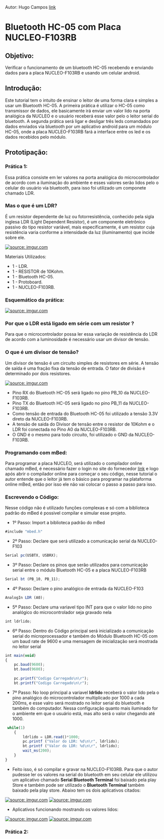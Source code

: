 Autor: Hugo Campos [link](https://github.com/HugocamposL3)

# Bluetooth HC-05 com Placa NUCLEO-F103RB

## Objetivo:

 Verificar o funcionamento de um bluetooth HC-05 recebendo e enviando dados para a placa NUCLEO-F103RB e usando um celular android.
 
 ## Introdução:
 
Este tutorial tem o intuito de ensinar o leitor de uma forma clara e simples a usar um Bluetooth HC-05. A primeira prática é utilizar o HC-05 como transmissor de dados, ele basicamente irá enviar um valor lido na porta analógica da NUCLEO e o usuário receberá esse valor pelo o leitor serial do bluetooth. A segunda prática será ligar e desligar três leds comandados por dados enviados via bluetooth por um aplicativo android para um módulo 
HC-05, onde a placa NUCLEO-F103RB fará a interface entre os led e os dados recebidos pelo módulo.

## Prototipação:

### Prática 1:

Essa prática consiste em ler valores na porta analógica do microcontrolador de acordo com a iluminação do ambiente e esses valores serão lidos pelo o celular do usuário via bluetooth, para isso foi utilizado um componete chamado LDR. 
### Mas o que é um LDR?
É um resistor dependente de luz ou fotorresistência, conhecido pela sigla inglesa LDR (Light Dependent Resistor), é um componente eletrônico passivo do tipo resistor variável, mais especificamente, é um resistor cuja resistência varia conforme a intensidade da luz (iluminamento) que incide sobre ele.

<a href="https://imgur.com/tghZ1u3"><img src="https://imgur.com/tghZ1u3.jpg" title="source: imgur.com" /></a>

Materiais Utilizados:
- 1 - LDR.
- 1 - RESISTOR de 10Kohm.
- 1 - Bluetooth HC-05.
- 1 - Protoboard.
- 1 - NUCLEO-F103RB.

### Esquemático da prática:

<a href="https://imgur.com/09kxomA"><img src="https://imgur.com/09kxomA.jpg" title="source: imgur.com" /></a>

### Por que o LDR está ligado em série com um resistor ?
Para que o microcontrolador possa ler essa variação de resistência do LDR de acordo com a luminosidade é necessário usar um divisor de tensão.
### O que é um divisor de tensão?
Um divisor de tensão é um circuito simples de resistores em série. A tensão de saída é uma fração fixa da tensão de entrada. O fator de divisão é determinado por dois resistores.

<a href="https://imgur.com/T5d8Lpv"><img src="https://imgur.com/T5d8Lpv.jpg" title="source: imgur.com" /></a>

- Pino RX do Bluetooth HC-05 será ligado no pino PB_10 da NUCLEO-F103RB.
- Pino TX do Bluetooth HC-05 será ligado no pino PB_11 da NUCLEO-F103RB.
- Como tensão de entrada do Bluetooth HC-05 foi utilizado a tensão 3.3V direto da NUCLEO-F103RB.
- A tensão de saida do Divisor de tensão entre o resistor de 10Kohm e o LDR foi conectada no Pino A0 da NUCLEO-F103RB.
- O GND é o mesmo para todo circuito, foi utilizado o GND da NUCLEO-F103RB.

### Programando com mBed:

Para programar a placa NUCLEO, será utilizado o compilador online chamado mBed, é necessário fazer o login no site do fornecedor [link](https://os.mbed.com/) e logo após abrir o compilador online para começar o seu código, nesse tutorial o autor entende que o leitor já tem o básico para programar na plataforma online mBed, então por isso ele não vai colocar o passo a passo para isso.

### Escrevendo o Código:

Nesse código não é utilizado funções complexas e só com a biblioteca padrão do mBed é possivel compilar e simular esse projeto.

- 1º Passo: Import a biblioteca padrão do mBed

```javascript
#include "mbed.h"
```
- 2º Passo: Declare que será utilizado a comunicação serial da NUCLEO-F103

```javascript
Serial pc(USBTX, USBRX);
```

- 3º Passo: Declare os pinos que serão utilizados para comunicação serial entre o módulo Bluetooth HC-05  e a placa NUCLEO-F103RB

```javascript
Serial bt (PB_10, PB_11);
```

- 4º Passo: Declare o pino analógico de entrada da NUCLEO-F103

```javascript
AnalogIn LDR (A0);
```

- 5º Passo: Declare uma variavel tipo INT para que o valor lido no pino analógico do microcontrolador seja gravado nela

```javascript
int ldrlido;
```

- 6º Passo: Dentro do Código principal será inicializado a comunicação serial do microprocessador e também do Módulo Bluetooth HC-05 com um baud rate de 9600 e uma
mensagem de inicialização será mostrada no leitor serial

```javascript
int main(void)
{
    pc.baud(9600);
    bt.baud(9600);
    
    pc.printf("Codigo Carregado\n\r");
    bt.printf("Codigo Carregado\n\r");
```

- 7º Passo: No loop principal a variavel **ldrlido** receberá o valor lido pela o pino analógico do microcontrolador multiplicado por 1000 a cada 200ms, e esse valro será mostrado no leitor serial do bluetooth e também do computador. Nessa configuração quanto mais iluminado for o ambiente em que o usuário está, mas alto será o valor chegando 
até 1000.

```javascript
 while(1)
    {
        ldrlido = LDR.read()*1000;
        pc.printf ("Valor do LDR: %d\n\r", ldrlido);
        bt.printf ("Valor do LDR: %d\n\r", ldrlido);
        wait_ms(200);
    }
}
```

- Feito isso, é só compilar e gravar na NUCLEO-F103RB. Para que o autor pudesse ler os valores na serial do bluetooth em seu celular ele utilizou um aplicativo 
chamado **Serial Bluetooth Terminal** foi baixado pela play Store e também pode ser utilizado o **Bluetooth Terminal** também baixado pela play store. Abaixo
tem os dois aplicativos citados:

<a href="https://imgur.com/i75ngjx"><img src="https://imgur.com/i75ngjx.jpg" title="source: imgur.com" /></a>
<a href="https://imgur.com/eeJZd21"><img src="https://imgur.com/eeJZd21.jpg" title="source: imgur.com" /></a>

- Aplicativos funcionando mostrando os valores lidos:

<a href="https://imgur.com/WqGSBWL"><img src="https://imgur.com/WqGSBWL.jpg" title="source: imgur.com" /></a>
<a href="https://imgur.com/X656s1V"><img src="https://imgur.com/X656s1V.jpg" title="source: imgur.com" /></a>

### Prática 2:




